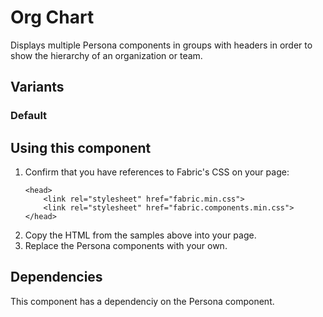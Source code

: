 # Org Chart
Displays multiple Persona components in groups with headers in order to show the hierarchy of an organization or team.

## Variants

### Default

<!---
{{> OrgChartElem props=OrgChartModels.basic }}
--->

## Using this component
1. Confirm that you have references to Fabric's CSS on your page:
    ```
    <head>
        <link rel="stylesheet" href="fabric.min.css">
        <link rel="stylesheet" href="fabric.components.min.css">
    </head>
    ```
2. Copy the HTML from the samples above into your page.
3. Replace the Persona components with your own.

## Dependencies
This component has a dependenciy on the Persona component.


